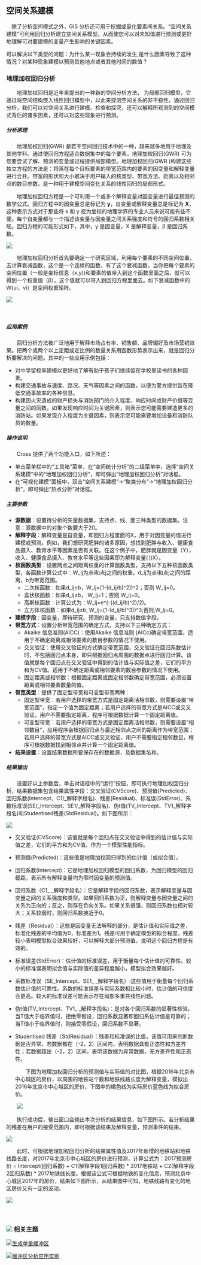 空间关系建模
---

　除了分析空间模式之外，GIS 分析还可用于挖掘或量化要素间关系。“空间关系建模”可利用回归分析建立空间关系模型。从而使您可以对未知值进行预测或更好地理解可对要建模的变量产生影响的关键因素。

​    可以解决以下类型的问题：为什么某一现象会持续的发生,是什么因素导致了这种情况？对某种现象建模以预测其他地点或者其他时间的数值？      

### 地理加权回归分析

　　地理加权回归是近年来提出的一种新的空间分析方法， 为局部回归模型，它通过将空间结构嵌入线性回归模型中，以此来探测空间关系的非平稳性。通过回归分析，我们可以对空间关系进行建模、检查和探究，还可以解释所观测到的空间模式背后的诸多因素，还可以对这些现象进行预测。



##### 分析原理

　　地理加权回归(GWR) 是若干空间回归技术中的一种，越来越多地用于地理及其他学科。通过使回归方程适合数据集中的每个要素，地理加权回归(GWR) 可为您要尝试了解、预测的变量或过程提供局部模型。地理加权回归(GWR )构建这些独立方程的方法是：将落在每个目标要素的带宽范围内的要素的因变量和解释变量进行合并。带宽的形状和大小取决于用户输入的核类型、带宽方法、距离以及相邻点的数目参数。是一种用于建模空间变化关系的线性回归的局部形式。

　　地理加权回归方程是一个可利用一个或多个解释变量对因变量进行最佳预测的数学公式。回归方程中的因变量总是标记为 **y**，自变量或解释变量总是标记为 **X**，这种表示方式对于那些将 x 和 y 视为坐标的地理学界的专业人员来说可能有些不便。每个自变量都与一个描述该变量与因变量之间关系强度和符号的回归系数相关联。回归方程的可能形式如下，其中，y 是因变量，X 是解释变量，β 是回归系数。

![](img/GWR.png)

　　地理加权回归分析首先要确定一个研究区域，利用每个要素的不同空间位置，去计算衰减函数，这个是一个连续的函数，有了这个衰减函数，当你把每个要素的空间位置（一般是坐标信息（x,y))和要素的值带入到这个函数里面之后，就可以得到一个权重值（β），这个值就可以带入到回归方程里面去。如下衰减函数中的W(ui，vi）是空间权重矩阵。

![](img/AttenuationFunction.png)



　　

##### 应用案例

　　回归分析方法被广泛地用于解释市场占有率、销售额、品牌偏好及市场营销效果。把两个或两个以上定距或定比例的数量关系用函数形势表示出来，就是回归分析要解决的问题。其中的一些应用示例包括： 

-  对中学留校率建模以更好地了解有助于孩子们继续留在学校里读书的各种因素。
-  构建交通事故与速度、路况、天气等因素之间的函数，以便为警方提供旨在降低交通事故率的各种信息。
-  构建因火灾造成的财产损失与消防部门的介入程度、响应时间或财产价值等变量之间的函数。如果发现响应时间为关键因素，则表示您可能需要建造更多的消防站。如果发现介入程度为关键因素，则表示您可能需要增加设备和消防队员的数量。

##### 操作说明

　　Cross 提供了两个功能入口，如下所述：

- 单击菜单栏中的“工具箱”菜单，在“空间统计分析”的二级菜单中，选择“空间关系建模”中的“地理加权回归分析”，即可弹出“地理加权回归分析”对话框。
- 在“可视化建模”面板中，双击“空间关系建模”→“聚类分布”→“地理加权回归分析”，即可弹出“热点分析”对话框。

##### 主要参数

- **源数据**：设置待分析的矢量数据集，支持点、线、面三种类型的数据集。注意：源数据中的对象个数要大于20。
- **解释字段**：解释变量是自变量，即回归方程里面的X，用于对因变量的值进行建模或预测。例如，我们想研究肥胖的诸多原因，想找到肥胖与收入、健康食品摄入、教育水平等因素是否有关联。在这个例子中，肥胖就是因变量（Y），收入、健康食品摄入、教育水平等这些因素即为解释变量(（)X）。
- **核函数类型**：设置两点之间距离权重的计算函数类型，支持以下五种核函数类型，各函数计算公式中：W_ij为点i和点j之间的权重。d_ij为点i和点j之间的距离，b为带宽范围。
  - 二次核函数：如果d_ij≤b，W_ij=(1-(d_ij/b)^2))^2；否则 W_ij=0。
  - 盒状核函数：如果d_ij≤b， W_ij=1；否则 W_ij=0。
  - 高斯核函数：计算公式为：W_ij=e^(-((d_ij/b)^2)/2)。
  - 立方体核函数：如果d_ij≤b, W_ij=(1-(d_ij/b)^3))^3;否则,W_ij=0。
- **建模字段**：因变量，即待研究、预测的变量，只支持数值字段。
- **带宽方式**：设置分析带宽范围的确定方式，支持以下三种确定方式：
  - Akaike 信息准则(AICC)：使用Akaike 信息准则 (AICc)确定带宽范围，适用于不确定距离或相邻要素的数目参数的情况下使用。
  - 交叉验证：使用交叉验证的方式确定带宽范围，交叉验证在回归系数估计时，不包括回归点本身，即只根据回归点周围的数据点进行回归计算。该值就是每个回归点在交叉验证中得到的估计值与实际值之差，它们的平方和为CV值。适用于不确定距离或相邻要素的数目参数的情况下使用。
  - 固定距离或相邻数：根据固定距离或固定相邻数确定带宽范围，必须设置距离或相邻要素数量的值。
- **带宽类型**：提供了固定型带宽和可变型带宽两种：
  - 固定型带宽：若用户选择的带宽方式是固定距离活相邻数，则需要设置“带宽范围”，指定一个值为固定距离；若用户选择的带宽方式是AICC或交叉验证，用户不需要指定距离，程序可根据数据计算一个固定距离值。
  - 可变型带宽：若用户选择的带宽方式是固定距离活相邻数，则需要设置“相邻数目”，应用程序会根据回归点与最近相邻点之间的距离作为带宽范围；若用户选择的带宽方式是AICC或交叉验证，用户不需要指定相邻数目，程序可根据数据找到相邻点并计算一个固定距离值。
- **结果设置**：设置结果数据所要保存在的数据源，及数据集名称。

##### 结果输出

　　设置好以上参数后，单击对话框中的“运行”按钮，即可执行地理加权回归分析，结果数据集包含结果属性字段：交叉验证(CVScore)、预测值(Predicted)、回归系数(Intercept、C1/_解释字段名)、残差(Residual)、标准误(StdError)、系数标准误(SE/_Intercept、SE1/_解释字段名)、伪t值(TV_Intercept、TV1_解释字段名)和Studentised残差(StdResidual)。如下图所示：

![](img/GeoWeightedRegressionResult1.png)

- 交叉验证(CVScore)：该值就是每个回归点在交叉验证中得到的估计值与实际值之差，它们的平方和为CV值。作为一个模型性能指标。

- 预测值(Predicted)：这些值是地理加权回归得到的估计值（或拟合值）。

- 回归系数(Intercept)：它是地理加权回归模型的回归系数，为回归模型的回归截距，表示所有解释变量均为零时因变量的预测值。

- 回归系数（C1_ _解释字段名）：它是解释字段的回归系数，表示解释变量与因变量之间的关系强度和类型。如果回归系数为正，则解释变量与因变量之间的关系为正向的；反之，则存在负向关系。如果关系很强，则回归系数也相对较大；关系较弱时，则回归系数接近于0。

- 残差（Residual）：这些是因变量无法解释的部分，是估计值和实际值之差，标准化残差的平均值为0，标准差为1。残差可用于确定模型的拟合程度，残差较小表明模型拟合效果较好，可以解释大部分预测值，说明这个回归方程是有效的。

- 标准误差(StdError)：估计值的标准误差，用于衡量每个估计值的可靠性。较小的标准误表明拟合值与实际值的差异程度越小，模型拟合效果越好。

- 系数标准误（SE_Intercept、SE1_ _解释字段名）:这些值用于衡量每个回归系数估计值的可靠性。系数的标准误差与实际系数相比较小时，估计值的可信度会更高。较大的标准误差可能表示存在局部多重共线性问题。

- 伪t值(TV_Intercept、TV1_ _解释字段名)：是对各个回归系数的显著性检验。当T值大于临界值时，拒绝零假设，回归系数显著即回归系估计值是可靠的；当T值小于临界值时，则接受零假设，回归系数不显著。

- Studentised 残差（StdResidual）：残差和标准误的比值，该值可用来判断数据是否异常，若数据都在（-2，2）区间内，表明数据具有正态性和方差齐性；若数据超出（-2，2）区间，表明该数据为异常数据，无方差齐性和正态性。

  　　下图为地理加权回归分析的预测值与实际值的对比图，根据2016年北京市中心城区的房价，以周围的地铁站个数和地铁线路长度为解释变量，模拟出2016年北京市中心城区的房价，下图中的橘色线为实际房价蓝色线为拟合房价。

　　![](img/GeoWeightedRegressionResult2.png)

　　执行成功后，输出窗口会输出本次分析的结果信息，如下图所示。若分析结果的残差在用户的接受范围内，即可根据该结果及解释变量，预测事件的结果。

![](img/GeoWeightedRegressionResult3.png)

　　此时，可根据地理加权回归分析的结果属性值及2017年新增的地铁站和地铁线路长度，对2017年北京市中心城区的房价进行预测，计算公式为：2017预测房价 = Intercept(回归系数) + C1(解释字段1回归系数) * 2017地铁站 + C2(解释字段2回归系数) * 2017地铁线长度。根据该公式可根据地铁的变化信息，预测北京中心城区2017年的房价，结果如下图所示，从结果图中可知，地铁线路有变化的地区房价又有一定的波动。

![](img/GeoWeightedRegressionResult4.png)

　


### ![](img/seealso.png) 相关主题

![](img/smalltitle.png)[生成单重缓冲区](SingleBuffer.html)

![](img/smalltitle.png)[缓冲区分析应用实例](BufferAnalyst_Example.html)


